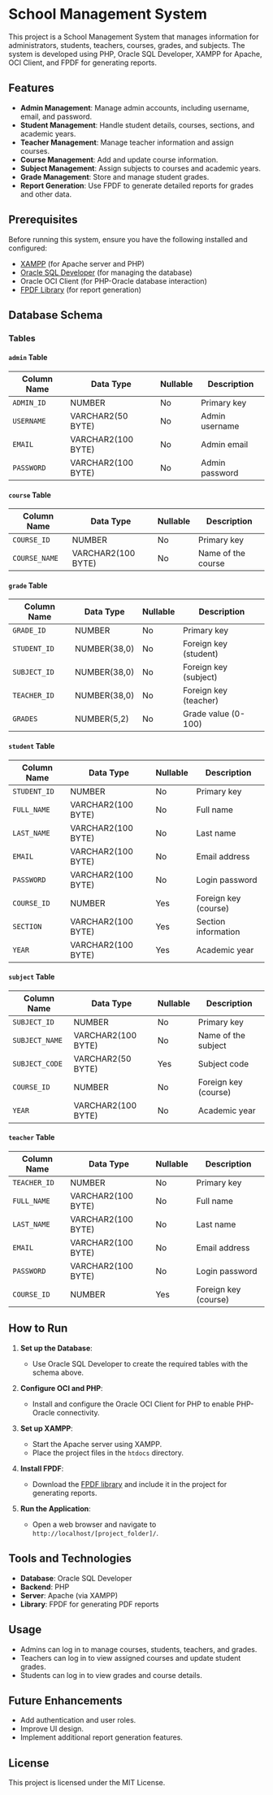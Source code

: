 # School Management System

This project is a School Management System that manages information for administrators, students, teachers, courses, grades, and subjects. The system is developed using PHP, Oracle SQL Developer, XAMPP for Apache, OCI Client, and FPDF for generating reports.

## Features
- **Admin Management**: Manage admin accounts, including username, email, and password.
- **Student Management**: Handle student details, courses, sections, and academic years.
- **Teacher Management**: Manage teacher information and assign courses.
- **Course Management**: Add and update course information.
- **Subject Management**: Assign subjects to courses and academic years.
- **Grade Management**: Store and manage student grades.
- **Report Generation**: Use FPDF to generate detailed reports for grades and other data.

## Prerequisites
Before running this system, ensure you have the following installed and configured:
- [XAMPP](https://www.apachefriends.org/index.html) (for Apache server and PHP)
- [Oracle SQL Developer](https://www.oracle.com/database/sqldeveloper/) (for managing the database)
- Oracle OCI Client (for PHP-Oracle database interaction)
- [FPDF Library](http://www.fpdf.org/) (for report generation)

## Database Schema

### Tables
#### `admin` Table
| Column Name | Data Type          | Nullable | Description        |
|-------------|--------------------|----------|--------------------|
| `ADMIN_ID`  | NUMBER             | No       | Primary key        |
| `USERNAME`  | VARCHAR2(50 BYTE)  | No       | Admin username     |
| `EMAIL`     | VARCHAR2(100 BYTE) | No       | Admin email        |
| `PASSWORD`  | VARCHAR2(100 BYTE) | No       | Admin password     |

#### `course` Table
| Column Name  | Data Type          | Nullable | Description      |
|--------------|--------------------|----------|------------------|
| `COURSE_ID`  | NUMBER             | No       | Primary key      |
| `COURSE_NAME`| VARCHAR2(100 BYTE) | No       | Name of the course|

#### `grade` Table
| Column Name  | Data Type         | Nullable | Description              |
|--------------|-------------------|----------|--------------------------|
| `GRADE_ID`   | NUMBER            | No       | Primary key              |
| `STUDENT_ID` | NUMBER(38,0)      | No       | Foreign key (student)    |
| `SUBJECT_ID` | NUMBER(38,0)      | No       | Foreign key (subject)    |
| `TEACHER_ID` | NUMBER(38,0)      | No       | Foreign key (teacher)    |
| `GRADES`     | NUMBER(5,2)       | No       | Grade value (0-100)      |

#### `student` Table
| Column Name  | Data Type          | Nullable | Description        |
|--------------|--------------------|----------|--------------------|
| `STUDENT_ID` | NUMBER             | No       | Primary key        |
| `FULL_NAME`  | VARCHAR2(100 BYTE) | No       | Full name          |
| `LAST_NAME`  | VARCHAR2(100 BYTE) | No       | Last name          |
| `EMAIL`      | VARCHAR2(100 BYTE) | No       | Email address      |
| `PASSWORD`   | VARCHAR2(100 BYTE) | No       | Login password     |
| `COURSE_ID`  | NUMBER             | Yes      | Foreign key (course)|
| `SECTION`    | VARCHAR2(100 BYTE) | Yes      | Section information|
| `YEAR`       | VARCHAR2(100 BYTE) | Yes      | Academic year      |

#### `subject` Table
| Column Name     | Data Type          | Nullable | Description       |
|------------------|--------------------|----------|-------------------|
| `SUBJECT_ID`     | NUMBER             | No       | Primary key       |
| `SUBJECT_NAME`   | VARCHAR2(100 BYTE) | No       | Name of the subject|
| `SUBJECT_CODE`   | VARCHAR2(50 BYTE)  | Yes      | Subject code      |
| `COURSE_ID`      | NUMBER             | No       | Foreign key (course)|
| `YEAR`           | VARCHAR2(100 BYTE) | No       | Academic year     |

#### `teacher` Table
| Column Name  | Data Type          | Nullable | Description        |
|--------------|--------------------|----------|--------------------|
| `TEACHER_ID` | NUMBER             | No       | Primary key        |
| `FULL_NAME`  | VARCHAR2(100 BYTE) | No       | Full name          |
| `LAST_NAME`  | VARCHAR2(100 BYTE) | No       | Last name          |
| `EMAIL`      | VARCHAR2(100 BYTE) | No       | Email address      |
| `PASSWORD`   | VARCHAR2(100 BYTE) | No       | Login password     |
| `COURSE_ID`  | NUMBER             | Yes      | Foreign key (course)|

## How to Run

1. **Set up the Database**:
   - Use Oracle SQL Developer to create the required tables with the schema above.

2. **Configure OCI and PHP**:
   - Install and configure the Oracle OCI Client for PHP to enable PHP-Oracle connectivity.

3. **Set up XAMPP**:
   - Start the Apache server using XAMPP.
   - Place the project files in the `htdocs` directory.

4. **Install FPDF**:
   - Download the [FPDF library](http://www.fpdf.org/) and include it in the project for generating reports.

5. **Run the Application**:
   - Open a web browser and navigate to `http://localhost/[project_folder]/`.

## Tools and Technologies
- **Database**: Oracle SQL Developer
- **Backend**: PHP
- **Server**: Apache (via XAMPP)
- **Library**: FPDF for generating PDF reports

## Usage
- Admins can log in to manage courses, students, teachers, and grades.
- Teachers can log in to view assigned courses and update student grades.
- Students can log in to view grades and course details.

## Future Enhancements
- Add authentication and user roles.
- Improve UI design.
- Implement additional report generation features.

## License
This project is licensed under the MIT License.
